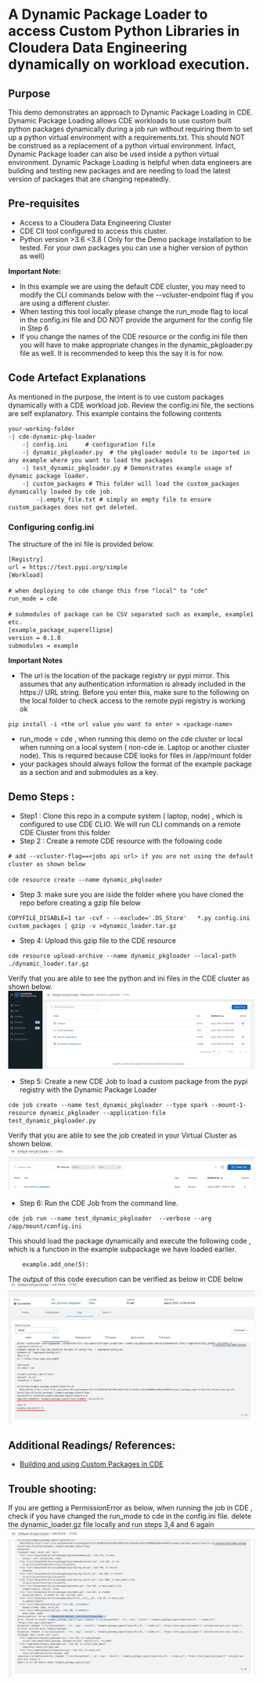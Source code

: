 # A Dynamic Package Loader to access Custom Python Libraries in Cloudera Data Engineering dynamically on workload execution. 
## Purpose
This demo demonstrates an approach to Dynamic Package Loading in CDE. Dynamic Package Loading allows CDE workloads to use custom built python packages dynamically during a job run without requiring them to set up a python virtual environment with a requirements.txt. This should NOT be construed as a replacement of a python virtual environment. Infact, Dynamic Package loader can also be used inside a python virtual environment. Dynamic Package Loading is  helpful when data engineers are building and testing new packages and are needing to load the latest version of packages that are changing repeatedly. 

## Pre-requisites
- Access to a Cloudera Data Engineering Cluster
- CDE ClI tool configured to access this cluster. 
- Python version >3.6 <3.8 ( Only for the Demo package installation to be tested. For your own packages you can use a higher version of python as well)

**Important Note:** 
- In this example we are using the default CDE cluster, you may need to modify the CLI commands below with the --vcluster-endpoint flag if you are using a different cluster. 
- When testing this tool locally please change the run_mode flag to local in the config.ini file and DO NOT provide the argument for the config file in Step 6
- If you change the names of the CDE resource or the config.ini file then you will have to make appropriate changes in the dynamic_pkgloader.py file as well. It is recommended to keep this the say it is for now. 

## Code Artefact Explanations 
As mentioned in the purpose, the intent is to use custom packages dynamically with a CDE workload job. Review the config.ini file, the sections are self explanatory. This example contains the following contents
```
your-working-folder
-| cde-dynamic-pkg-loader
    -| config.ini     # configuration file
    -| dynamic_pkgloader.py  # the pkgloader module to be imported in any example where you want to load the packages
    -| test_dynamic_pkgloader.py # Demonstrates example usage of dynamic package loader. 
    -| custom_packages # This folder will load the custom_packages dynamically loaded by cde job. 
        -|.empty_file.txt # simply an empty file to ensure custom_packages does not get deleted. 

```
### Configuring config.ini
The structure of the ini file is provided below. 
```
[Registry]
url = https://test.pypi.org/simple
[Workload]

# when deploying to cde change this from "local" to "cde"
run_mode = cde

# submodules of package can be CSV separated such as example, example1 etc. 
[example_package_superellipse]
version = 0.1.0
submodules = example
```

**Important Notes** 
- The url is the location of the package registry or pypi mirror. This assumes that any authentication information is already included in the https:// URL string. Before you enter this, make sure to the following on the local folder to check access to the remote pypi registry is working ok
```
pip install -i <the url value you want to enter > <package-name>
```

- run_mode = cde , when running this demo on the cde cluster or local when running on a local system ( non-cde ie. Laptop or another cluster node). This is required because CDE looks for files in /app/mount folder
- your packages should always follow the format of the example package as a section and and submodules as a key. 

## Demo Steps : 

- Step1 : Clone this repo in a compute system ( laptop, node) , which is configured to use CDE CLIO. We will  run CLI commands on a remote CDE Cluster from this folder
- Step  2 : Create a remote CDE resource with the following code 

```
# add --vcluster-flag==<jobs api url> if you are not using the default cluster as shown below

cde resource create --name dynamic_pkgloader
```

- Step 3: make sure you are iside the folder where you have cloned the repo before creating a gzip file below 
```
COPYFILE_DISABLE=1 tar -cvf - --exclude='.DS_Store'   *.py config.ini custom_packages | gzip -v >dynamic_loader.tar.gz 
```

- Step 4: Upload this gzip file to the CDE resource
```
cde resource upload-archive --name dynamic_pkgloader --local-path ./dynamic_loader.tar.gz
```

Verify that you are able to see the python and ini files in the CDE cluster as shown below.
![](./images/CDE_Resource.jpg)

- Step 5: Create a new CDE Job to load a custom package from the pypi registry with the Dynamic Package Loader
```
cde job create --name test_dynamic_pkgloader --type spark --mount-1-resource dynamic_pkgloader --application-file test_dynamic_pkgloader.py

```

Verify that you are able to see the job created in your Virtual Cluster as shown below. 
![](./images/CDE_Job.jpg)


- Step 6: Run the CDE Job from the command line. 
```
cde job run --name test_dynamic_pkgloader  --verbose --arg /app/mount/config.ini
```
This should load the package dynamically and execute the following code , which is a function in the example subpackage we have loaded earlier. 


```
    example.add_one(5):
```

The output of this code execution can be verified as below in CDE below
![](./images/CDE_Job_Run.jpg)

## Additional Readings/ References: 
- [Building and using Custom Packages in CDE](https://github.com/SuperEllipse/CDE_Custom_Pypimirror?tab=readme-ov-file)

## Trouble shooting:
If you are getting a PermissionError as below, when running the job in CDE , check if you have changed the run_mode to cde in the config.ini file. delete the dynamic_loader.gz file locally and run steps 3,4 and 6 again
![](./images/Troubleshooting.jpg)